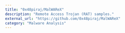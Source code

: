 ```yaml
---
title: "0x48piraj/MalWAReX"
description: "Remote Access Trojan (RAT) samples."
external_url: "https://github.com/0x48piraj/MalWAReX"
category: "Malware Analysis"
---
```


